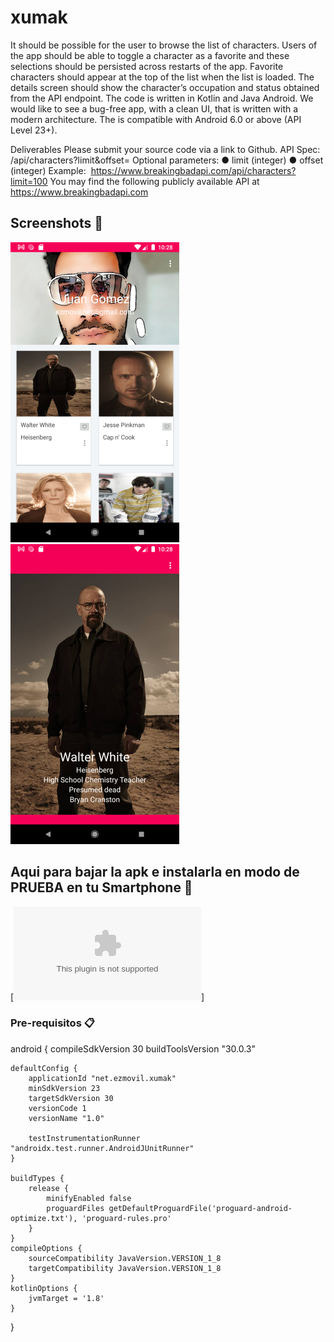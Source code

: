 # xumak
It should be possible for the user to browse the list of characters. Users of the app should be
able to toggle a character as a favorite and these selections should be persisted across restarts
of the app. Favorite characters should appear at the top of the list when the list is loaded. The
details screen should show the character’s occupation and status obtained from the API
endpoint.
The code is written in Kotlin and Java Android. 
We would like to see a bug-free app, with a clean UI, that is written with
a modern architecture. The is compatible with Android 6.0 or above (API Level 23+).

Deliverables
Please submit your source code via a link to Github.
API Spec:
/api/characters?limit<LIMIT>&offset=<OFFSET>
Optional parameters:
● limit (integer)
● offset (integer)
Example: ​ https://www.breakingbadapi.com/api/characters?limit=100
You may find the following publicly available API at ​ https://www.breakingbadapi.com

## Screenshots 🚀

![Screen1](https://github.com/ezsocial/xumak/blob/main/Screenshot_20211017_222836.png)
![Screen3](https://github.com/ezsocial/xumak/blob/main/Screenshot_20211017_222853.png)

## Aqui para bajar la apk e instalarla en modo de PRUEBA en tu Smartphone 🚀
[![Download](https://github.com/ezsocial/xumak/blob/main/app-debug.apk)]
### Pre-requisitos 📋
  android {
    compileSdkVersion 30
    buildToolsVersion "30.0.3"

    defaultConfig {
        applicationId "net.ezmovil.xumak"
        minSdkVersion 23
        targetSdkVersion 30
        versionCode 1
        versionName "1.0"

        testInstrumentationRunner "androidx.test.runner.AndroidJUnitRunner"
    }

    buildTypes {
        release {
            minifyEnabled false
            proguardFiles getDefaultProguardFile('proguard-android-optimize.txt'), 'proguard-rules.pro'
        }
    }
    compileOptions {
        sourceCompatibility JavaVersion.VERSION_1_8
        targetCompatibility JavaVersion.VERSION_1_8
    }
    kotlinOptions {
        jvmTarget = '1.8'
    }
}

